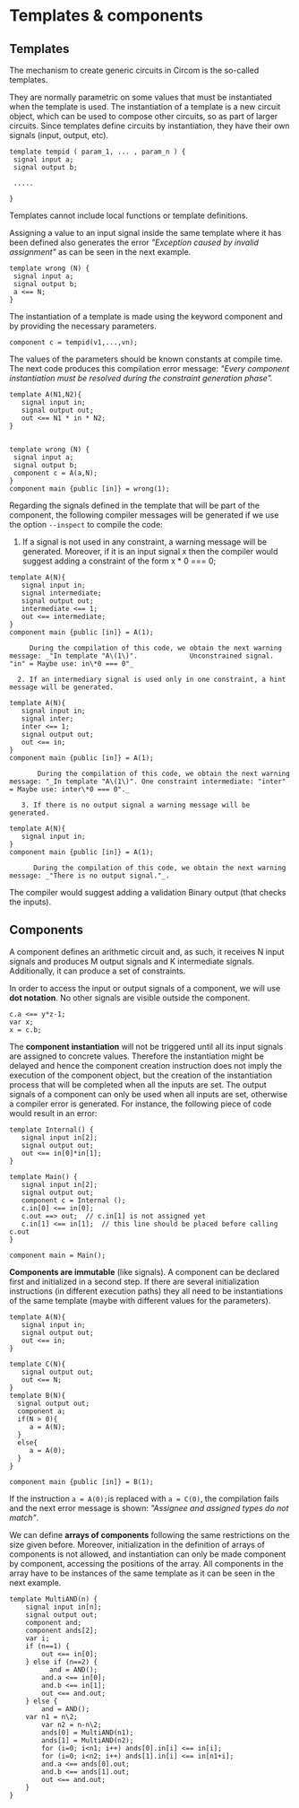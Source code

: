 # Templates & components

## Templates

The mechanism to create generic circuits in Circom is the so-called templates.

They are normally parametric on some values that must be instantiated when the template is used. The instantiation of a template is a new circuit object, which can be used to compose other circuits, so as part of larger circuits. Since templates define circuits by instantiation, they have their own signals \(input, output, etc\).

```text
template tempid ( param_1, ... , param_n ) {
 signal input a;
 signal output b;

 .....

}
```

Templates cannot include local functions or template definitions.

Assigning a value to an input signal inside the same template where it has been defined also generates the error _"Exception caused by invalid assignment"_ as can be seen in the next example.

```text
template wrong (N) {
 signal input a;
 signal output b;
 a <== N;
}
```

The instantiation of a template is made using the keyword component and by providing the necessary parameters.

```text
component c = tempid(v1,...,vn);
```

The values of the parameters should be known constants at compile time. The next code produces this compilation error message: _"Every component instantiation must be resolved during the constraint generation phase"._

```text
template A(N1,N2){
   signal input in;
   signal output out; 
   out <== N1 * in * N2;
}


template wrong (N) {
 signal input a;
 signal output b;
 component c = A(a,N); 
}
component main {public [in]} = wrong(1);
```

Regarding the signals defined in the template that will be part of the component, the following compiler messages will be generated if we use the option `--inspect` to compile the code:

1. If a signal is not used in any constraint, a warning message will be generated. Moreover, if it is an input signal x then the compiler would suggest adding a constraint of the form x \* 0 === 0;

```text
template A(N){
   signal input in;
   signal intermediate;
   signal output out;
   intermediate <== 1;
   out <== intermediate;
}
component main {public [in]} = A(1);
```

```text
     During the compilation of this code, we obtain the next warning message: _"In template "A\(1\)".             Unconstrained signal. "in" = Maybe use: in\*0 === 0"_

  2. If an intermediary signal is used only in one constraint, a hint message will be generated.
```

```text
template A(N){
   signal input in;
   signal inter;
   inter <== 1;
   signal output out;
   out <== in;
}
component main {public [in]} = A(1);
```

```text
       During the compilation of this code, we obtain the next warning message: "_In template "A\(1\)". One constraint intermediate: "inter" = Maybe use: inter\*0 === 0"._

   3. If there is no output signal a warning message will be generated. 
```

```text
template A(N){
   signal input in;
}
component main {public [in]} = A(1);
```

```text
      During the compilation of this code, we obtain the next warning message: _"There is no output signal."_.
```

The compiler would suggest adding a validation Binary output \(that checks the inputs\).

## Components

A component defines an arithmetic circuit and, as such, it receives N input signals and produces M output signals and K intermediate signals. Additionally, it can produce a set of constraints.

In order to access the input or output signals of a component, we will use **dot notation**. No other signals are visible outside the component.

```text
c.a <== y*z-1;
var x;
x = c.b;
```

The **component instantiation** will not be triggered until all its input signals are assigned to concrete values. Therefore the instantiation might be delayed and hence the component creation instruction does not imply the execution of the component object, but the creation of the instantiation process that will be completed when all the inputs are set. The output signals of a component can only be used when all inputs are set, otherwise a compiler error is generated. For instance, the following piece of code would result in an error:

```text
template Internal() {
   signal input in[2];
   signal output out;
   out <== in[0]*in[1];
}

template Main() {
   signal input in[2];
   signal output out;
   component c = Internal ();
   c.in[0] <== in[0];
   c.out ==> out;  // c.in[1] is not assigned yet
   c.in[1] <== in[1];  // this line should be placed before calling c.out
}

component main = Main();
```

**Components are immutable** \(like signals\). A component can be declared first and initialized in a second step. If there are several initialization instructions \(in different execution paths\) they all need to be instantiations of the same template \(maybe with different values for the parameters\).

```text
template A(N){
   signal input in;
   signal output out;
   out <== in;
}

template C(N){
   signal output out;
   out <== N;
}
template B(N){
  signal output out;
  component a;
  if(N > 0){
     a = A(N);
  }
  else{
     a = A(0);
  }
}

component main {public [in]} = B(1);
```

If the instruction `a = A(0);`is replaced with `a = C(0)`, the compilation fails and the next error message is shown: _"Assignee and assigned types do not match"_.

We can define **arrays of components** following the same restrictions on the size given before. Moreover, initialization in the definition of arrays of components is not allowed, and instantiation can only be made component by component, accessing the positions of the array. All components in the array have to be instances of the same template as it can be seen in the next example.

```text
template MultiAND(n) {
    signal input in[n];
    signal output out;
    component and;
    component ands[2];
    var i;
    if (n==1) {
        out <== in[0];
    } else if (n==2) {
          and = AND();
        and.a <== in[0];
        and.b <== in[1];
        out <== and.out;
    } else {
        and = AND();
    var n1 = n\2;
        var n2 = n-n\2;
        ands[0] = MultiAND(n1);
        ands[1] = MultiAND(n2);
        for (i=0; i<n1; i++) ands[0].in[i] <== in[i];
        for (i=0; i<n2; i++) ands[1].in[i] <== in[n1+i];
        and.a <== ands[0].out;
        and.b <== ands[1].out;
        out <== and.out;
    }
}
```

